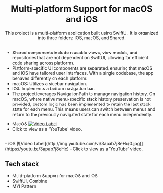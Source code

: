 <h1 align="center">Multi-platform Support for macOS and iOS</h1>

<p align="center">  
 This project is a multi-platform application built using SwiftUI. It is organized into three folders: iOS, macOS, and Shared.
</br>
</br>

<ul>
<li>Shared components include reusable views, view models, and repositories that are not dependent on SwiftUI, allowing for efficient code sharing across platforms.</li>
<li>Platform-specific UI components are separated, ensuring that macOS and iOS have tailored user interfaces. With a single codebase, the app behaves differently on each platform:</li>
<li>macOS: Utilizes a sidebar navigation.</li>
<li>iOS: Implements a bottom navigation bar.</li>
<li>The project leverages NavigationPath to manage navigation history. On macOS, where native menu-specific stack history preservation is not provided, custom logic has been implemented to retain the last stack state for each menu. This means users can switch between menus and return to the previously navigated state for each menu independently.</li>
</ul>

- MacOS 
[![Video Label](http://img.youtube.com/vi/YsAy3gaI6mE/0.jpg)](https://youtu.be/YsAy3gaI6mE)
- Click to view as a 'YouTube' video.  

</br>
- iOS 
[![Video Label](http://img.youtube.com/vi/3apab7j8eHc/0.jpg)](https://youtu.be/3apab7j8eHc)
- Click to view as a 'YouTube' video.  



## Tech stack
- Multi-platform Support for macOS and iOS
- SwiftUI, Combine
- MVI Pattern

